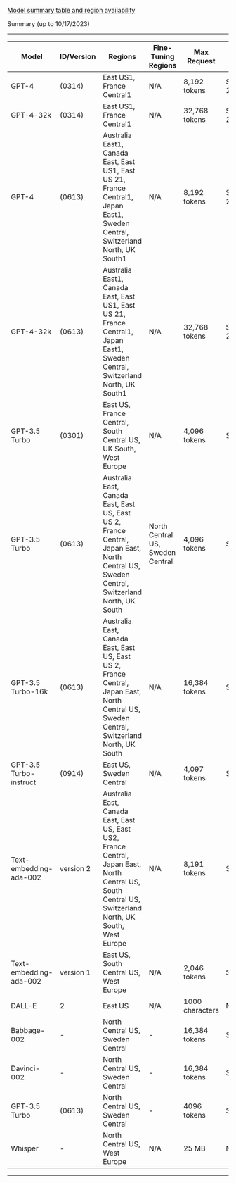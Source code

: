 [Model summary table and region availability](https://learn.microsoft.com/en-us/azure/ai-services/openai/concepts/models#model-summary-table-and-region-availability)

Summary (up to 10/17/2023)

---------------------------------------------------------
| Model | ID/Version | Regions | Fine-Tuning Regions | Max Request | Training Data (up to) |
|-------|------------|---------|---------------------|-------------|-----------------------|
| GPT-4 | (0314) | East US1, France Central1 | N/A | 8,192 tokens | September 2021 |
| GPT-4-32k |  (0314) | East US1, France Central1 | N/A | 32,768 tokens | September 2021 |
| GPT-4 | (0613) | Australia East1, Canada East, East US1, East US 21, France Central1, Japan East1, Sweden Central, Switzerland North, UK South1 | N/A | 8,192 tokens | September 2021 |
| GPT-4-32k | (0613) | Australia East1, Canada East, East US1, East US 21, France Central1, Japan East1, Sweden Central, Switzerland North, UK South1 | N/A | 32,768 tokens | September 2021 |
| GPT-3.5 Turbo | (0301) | East US, France Central, South Central US, UK South, West Europe | N/A | 4,096 tokens | Sep 2021 |
| GPT-3.5 Turbo | (0613) | Australia East, Canada East, East US, East US 2, France Central, Japan East, North Central US, Sweden Central, Switzerland North, UK South | North Central US, Sweden Central | 4,096 tokens | Sep 2021 |
| GPT-3.5 Turbo-16k | (0613) | Australia East, Canada East, East US, East US 2, France Central, Japan East, North Central US, Sweden Central, Switzerland North, UK South | N/A | 16,384 tokens | Sep 2021 |
| GPT-3.5 Turbo-instruct | (0914) | East US, Sweden Central | N/A | 4,097 tokens | Sep 2021 |
| Text-embedding-ada-002 | version 2 | Australia East, Canada East, East US, East US2, France Central, Japan East, North Central US, South Central US, Switzerland North, UK South, West Europe | N/A | 8,191 tokens | Sep 2021 |
| Text-embedding-ada-002 | version 1 | East US, South Central US, West Europe | N/A | 2,046 tokens | Sep 2021 |
| DALL-E | 2 | East US | N/A | 1000 characters | N/A |
| Babbage-002 | - | North Central US, Sweden Central | - | 16,384 tokens | Sep 2021 |
| Davinci-002 | - | North Central US, Sweden Central | - | 16,384 tokens | Sep 2021 |
| GPT-3.5 Turbo | (0613) | North Central US, Sweden Central | - | 4096 tokens | Sep 2021 |
| Whisper | - | North Central US, West Europe | N/A | 25 MB | N/A |
---------------------------------------------------------